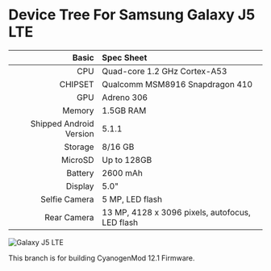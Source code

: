 Device Tree For Samsung Galaxy J5 LTE
===================================== 

Basic   | Spec Sheet
-------:|:-------------------------
CPU     | Quad-core 1.2 GHz Cortex-A53
CHIPSET | Qualcomm MSM8916 Snapdragon 410
GPU     | Adreno 306
Memory  | 1.5GB RAM
Shipped Android Version | 5.1.1
Storage | 8/16 GB
MicroSD | Up to 128GB
Battery | 2600 mAh
Display | 5.0"
Selfie Camera  | 5 MP, LED flash
Rear Camera  | 13 MP,  4128 x 3096 pixels, autofocus, LED flash


![Galaxy J5 LTE](http://cdn2.gsmarena.com/vv/pics/samsung/samsung-galaxy-j5-sm-j500f-1.jpg "Galaxy J5 LTE")

This branch is for building CyanogenMod 12.1 Firmware.
